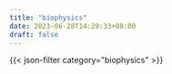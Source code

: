 ```yaml
---
title: "biophysics"
date: 2023-06-28T14:29:33+08:00
draft: false
---
```


{{< json-filter category="biophysics" >}}